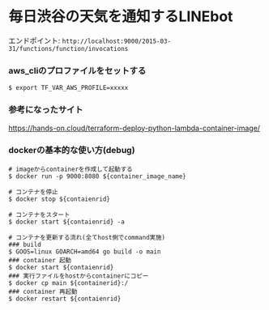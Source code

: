 # 毎日渋谷の天気を通知するLINEbot

エンドポイント: 
`http://localhost:9000/2015-03-31/functions/function/invocations`

### aws_cliのプロファイルをセットする
```
$ export TF_VAR_AWS_PROFILE=xxxxx
```

### 参考になったサイト
https://hands-on.cloud/terraform-deploy-python-lambda-container-image/

### dockerの基本的な使い方(debug)
```
# imageからcontainerを作成して起動する
$ docker run -p 9000:8080 ${container_image_name}

# コンテナを停止
$ docker stop ${contaienrid}

# コンテナをスタート
$ docker start ${contaienrid} -a

# コンテナを更新する流れ(全てhost側でcommand実施)
### build
$ GOOS=linux GOARCH=amd64 go build -o main
### container 起動
$ docker start ${contaienrid}
### 実行ファイルをhostからcontainerにコピー
$ docker cp main ${containerid}:/ 
### container 再起動
$ docker restart ${contaienrid}
```
